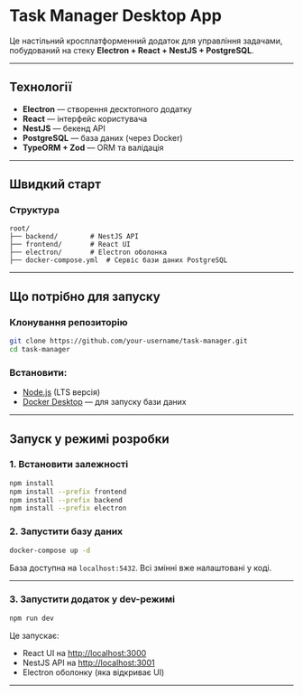 # Task Manager Desktop App

Це настільний кросплатформенний додаток для управління задачами, побудований на стеку **Electron + React + NestJS + PostgreSQL**.

---

## Технології

- **Electron** — створення десктопного додатку
- **React** — інтерфейс користувача
- **NestJS** — бекенд API
- **PostgreSQL** — база даних (через Docker)
- **TypeORM + Zod** — ORM та валідація

---

## Швидкий старт

### Структура

```
root/
├── backend/        # NestJS API
├── frontend/       # React UI
├── electron/       # Electron оболонка
├── docker-compose.yml  # Сервіс бази даних PostgreSQL
```

---

## Що потрібно для запуску

###  Клонування репозиторію

```bash
git clone https://github.com/your-username/task-manager.git
cd task-manager
```

### Встановити:

- [Node.js](https://nodejs.org/) (LTS версія)
- [Docker Desktop](https://www.docker.com/products/docker-desktop/) — для запуску бази даних

---

## Запуск у режимі розробки

### 1. Встановити залежності

```bash
npm install
npm install --prefix frontend
npm install --prefix backend
npm install --prefix electron
```

### 2. Запустити базу даних

```bash
docker-compose up -d
```

База доступна на `localhost:5432`. Всі змінні вже налаштовані у коді.

---

### 3. Запустити додаток у dev-режимі

```bash
npm run dev
```

Це запускає:

- React UI на [http://localhost:3000](http://localhost:3000)
- NestJS API на [http://localhost:3001](http://localhost:3001)
- Electron оболонку (яка відкриває UI)

---
